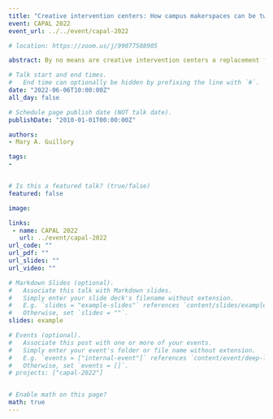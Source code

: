 ```yaml
---
title: "Creative intervention centers: How campus makerspaces can be tweaked to combat the pandemic-induced mental health crisis"
event: CAPAL 2022
event_url: ../../event/capal-2022

# location: https://zoom.us/j/99077508905

abstract: By no means are creative intervention centers a replacement for professional mental health care. They are, however, an extension of library services in an effort to improve the quality of life for college students. Through a review of literature that links creativity and art to mental health, several best practices were discovered that librarians can apply to their makerspaces (even if that space is the temporary pop-up kind). This paper presentation is for library workers who wish to nurture the whole student and embrace the power to save lives through wellness-informed makerspaces. The challenges of pandemic life are stressful, but it is depressing college students to an extent that is at best impeding their academic success and at worst causing them to seek an all-encompassing final solution to a treatable temporary problem. Higher education institutions in the United States and Canada have been wrestling with a COVID-19 pandemic coinciding outbreak—suicide. Enrollment rates are stagnant or decreasing, but the demand for campus mental health care has skyrocketed. While partnerships with mental health professionals in the form of library programming is always a good option, small adjustments to library makerspaces can enable them to serve as creative intervention centers.

# Talk start and end times.
#   End time can optionally be hidden by prefixing the line with `#`.
date: "2022-06-06T10:00:00Z"
all_day: false

# Schedule page publish date (NOT talk date).
publishDate: "2010-01-01T00:00:00Z"

authors:
- Mary A. Guillory

tags: 
- 


# Is this a featured talk? (true/false)
featured: false

image:

links:
 - name: CAPAL 2022
   url: ../event/capal-2022
url_code: ""
url_pdf: ""
url_slides: ""
url_video: ""

# Markdown Slides (optional).
#   Associate this talk with Markdown slides.
#   Simply enter your slide deck's filename without extension.
#   E.g. `slides = "example-slides"` references `content/slides/example-slides.md`.
#   Otherwise, set `slides = ""`.
slides: example

# Events (optional).
#   Associate this post with one or more of your events.
#   Simply enter your event's folder or file name without extension.
#   E.g. `events = ["internal-event"]` references `content/event/deep-learning/index.md`.
#   Otherwise, set `events = []`.
# projects: ["capal-2022"]


# Enable math on this page?
math: true
---
```


